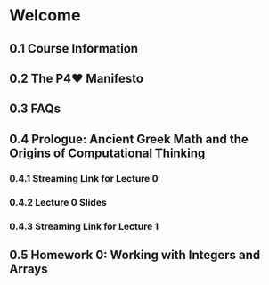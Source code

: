 # Welcome

## 0.1 Course Information



## 0.2 The P4❤️ Manifesto





## 0.3 FAQs





## 0.4 Prologue: Ancient Greek Math and the Origins of Computational Thinking





### 0.4.1 Streaming Link for Lecture 0





### 0.4.2 Lecture 0 Slides





### 0.4.3 Streaming Link for Lecture 1





## 0.5 Homework 0: Working with Integers and Arrays




